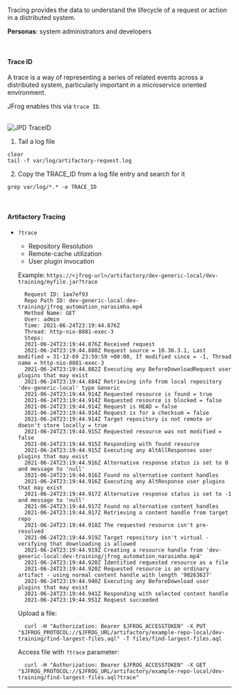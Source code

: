 
<br/>

Tracing provides the data to understand the lifecycle of a request or action in a distributed system.

**Personas**: system administrators and developers

<br/>

#### Trace ID

A trace is a way of representing a series of related events across a distributed system, particularly important in a microservice oriented environment.

JFrog enables this via `trace ID`.

<br/>

<img src="images/jpd_trace01.png" alt="JPD TraceID" style="background-color:transparent;border:none;" />

<br/>

1. Tail a log file
  ```execute
  clear
  tail -f var/log/artifactory-request.log
  ```


2. Copy the TRACE_ID from a log file entry and search for it
  ```copy-and-edit
  grep var/log/*.* -e TRACE_ID
  ```

<br/>


#### Artifactory Tracing

- `?trace`  
  - Repository Resolution
  - Remote-cache utilization
  - User plugin invocation

  Example:
  `https://<jfrog-url>/artifactory/dev-generic-local/dev-training/myfile.jar?trace`

  ```
    Request ID: 1aa7ef93
    Repo Path ID: dev-generic-local:dev-training/jfrog_automation_narasimha.mp4
    Method Name: GET
    User: admin
    Time: 2021-06-24T23:19:44.876Z
    Thread: http-nio-8081-exec-3
    Steps: 
    2021-06-24T23:19:44.876Z Received request
    2021-06-24T23:19:44.880Z Request source = 10.36.3.1, Last modified = 31-12-69 23:59:59 +00:00, If modified since = -1, Thread name = http-nio-8081-exec-3
    2021-06-24T23:19:44.882Z Executing any BeforeDownloadRequest user plugins that may exist
    2021-06-24T23:19:44.884Z Retrieving info from local repository 'dev-generic-local' type Generic
    2021-06-24T23:19:44.914Z Requested resource is found = true
    2021-06-24T23:19:44.914Z Requested resource is blocked = false
    2021-06-24T23:19:44.914Z Request is HEAD = false
    2021-06-24T23:19:44.914Z Request is for a checksum = false
    2021-06-24T23:19:44.914Z Target repository is not remote or doesn't store locally = true
    2021-06-24T23:19:44.915Z Requested resource was not modified = false
    2021-06-24T23:19:44.915Z Responding with found resource
    2021-06-24T23:19:44.915Z Executing any AltAllResponses user plugins that may exist
    2021-06-24T23:19:44.916Z Alternative response status is set to 0 and message to 'null'
    2021-06-24T23:19:44.916Z Found no alternative content handles
    2021-06-24T23:19:44.916Z Executing any AltResponse user plugins that may exist
    2021-06-24T23:19:44.917Z Alternative response status is set to -1 and message to 'null'
    2021-06-24T23:19:44.917Z Found no alternative content handles
    2021-06-24T23:19:44.917Z Retrieving a content handle from target repo
    2021-06-24T23:19:44.918Z The requested resource isn't pre-resolved
    2021-06-24T23:19:44.919Z Target repository isn't virtual - verifying that downloading is allowed
    2021-06-24T23:19:44.919Z Creating a resource handle from 'dev-generic-local:dev-training/jfrog_automation_narasimha.mp4'
    2021-06-24T23:19:44.920Z Identified requested resource as a file
    2021-06-24T23:19:44.920Z Requested resource is an ordinary artifact - using normal content handle with length '90263627'
    2021-06-24T23:19:44.940Z Executing any BeforeDownload user plugins that may exist
    2021-06-24T23:19:44.941Z Responding with selected content handle
    2021-06-24T23:19:44.951Z Request succeeded  
  ```

  Upload a file:    
  ```execute
    curl -H "Authorization: Bearer $JFROG_ACCESSTOKEN" -X PUT "$JFROG_PROTOCOL://$JFROG_URL/artifactory/example-repo-local/dev-training/find-largest-files.aql" -T files/find-largest-files.aql
  ```

  Access file with `?trace` parameter:    
  ```execute
    curl -H "Authorization: Bearer $JFROG_ACCESSTOKEN" -X GET "$JFROG_PROTOCOL://$JFROG_URL/artifactory/example-repo-local/dev-training/find-largest-files.aql?trace"
  ```

---

